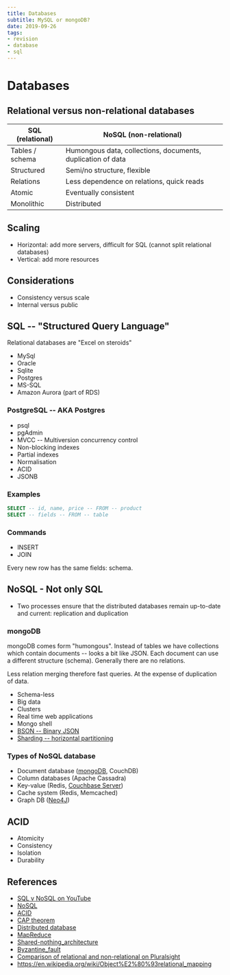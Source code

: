 ```yaml
---
title: Databases
subtitle: MySQL or mongoDB?
date: 2019-09-26
tags:
- revision
- database
- sql
---
```


# Databases
## Relational versus non-relational databases

| SQL (relational) | NoSQL (non-relational) |
| ----------------- | ----------------------------------------------------------- |
| Tables / schema | Humongous data, collections, documents, duplication of data |
| Structured | Semi/no structure, flexible |
| Relations | Less dependence on relations, quick reads |
| Atomic | Eventually consistent |
| Monolithic | Distributed |

## Scaling
- Horizontal: add more servers, difficult for SQL (cannot split relational databases)
- Vertical: add more resources

## Considerations
- Consistency versus scale
- Internal versus public

## SQL -- "Structured Query Language"
Relational databases are "Excel on steroids"

- MySql
- Oracle
- Sqlite
- Postgres
- MS-SQL
- Amazon Aurora (part of RDS)

### PostgreSQL -- AKA Postgres
- psql
- pgAdmin
- MVCC -- Multiversion concurrency control
- Non-blocking indexes
- Partial indexes
- Normalisation
- ACID
- JSONB

### Examples

```sql
SELECT -- id, name, price -- FROM -- product
SELECT -- fields -- FROM -- table
```

### Commands
- INSERT
- JOIN

Every new row has the same fields: schema.

## NoSQL - Not only SQL
- Two processes ensure that the distributed databases remain up-to-date and
current: replication and duplication

### mongoDB
mongoDB comes form "humongous". Instead of tables we have collections which
contain documents -- looks a bit like JSON. Each document can use a different
structure (schema). Generally there are no relations.

Less relation merging therefore fast queries. At the expense of duplication of
data.

- Schema-less
- Big data
- Clusters
- Real time web applications
- Mongo shell
- [BSON -- Binary JSON](https://en.wikipedia.org/wiki/BSON)
- [Sharding -- horizontal partitioning](https://en.wikipedia.org/wiki/Shard_(database_architecture))

### Types of NoSQL database
- Document database ([mongoDB](https://en.wikipedia.org/wiki/MongoDB), CouchDB)
- Column databases (Apache Cassadra)
- Key-value (Redis, [Couchbase Server](https://en.wikipedia.org/wiki/Couchbase_Server))
- Cache system (Redis, Memcached)
- Graph DB ([Neo4J](https://en.wikipedia.org/wiki/Neo4j))

## ACID
- Atomicity
- Consistency
- Isolation
- Durability

## References
- [SQL v NoSQL on YouTube](https://www.youtube.com/watch?v=ZS_kXvOeQ5Y)
- [NoSQL](https://en.wikipedia.org/wiki/NoSQL)
- [ACID](https://en.wikipedia.org/wiki/ACID_(computer_science))
- [CAP theorem](https://en.wikipedia.org/wiki/CAP_theorem)
- [Distributed database](https://en.wikipedia.org/wiki/Distributed_database)
- [MapReduce](https://en.wikipedia.org/wiki/MapReduce)
- [Shared-nothing_architecture](https://en.wikipedia.org/wiki/Shared-nothing_architecture)
- [Byzantine_fault](https://en.wikipedia.org/wiki/Byzantine_fault)
- [Comparison of relational and non-relational on Pluralsight](https://app.pluralsight.com/player?course=understanding-nosql&author=andrew-brust&name=understanding-nosql-m5-both&clip=1&mode=live)
- https://en.wikipedia.org/wiki/Object%E2%80%93relational_mapping

